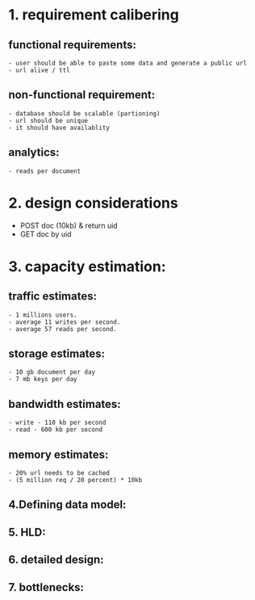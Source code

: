 # 1. requirement calibering
  ## functional requirements:
    - user should be able to paste some data and generate a public url
    - url alive / ttl
  ## non-functional requirement:
    - database should be scalable (partioning)
    - url should be unique
    - it should have availablity
  ## analytics:
    - reads per document
  
# 2. design considerations
  - POST doc (10kb) & return uid
  - GET  doc by uid
 
 # 3. capacity estimation:
  ## traffic estimates:
    - 1 millions users.
    - average 11 writes per second.
    - average 57 reads per second.
  ## storage estimates:
    - 10 gb document per day
    - 7 mb keys per day
  ## bandwidth estimates:
    - write - 110 kb per second
    - read - 600 kb per second
  ## memory estimates:
    - 20% url needs to be cached
    - (5 million req / 20 percent) * 10kb
    
 ## 4.Defining data model:
 
 ## 5. HLD:
 
 ## 6. detailed design:
 
 ## 7. bottlenecks:
